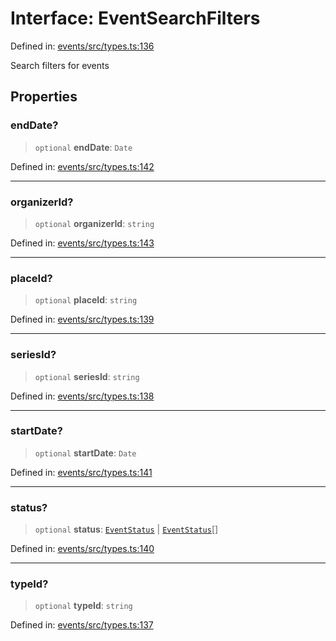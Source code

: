 # Interface: EventSearchFilters

Defined in: [events/src/types.ts:136](https://github.com/happyvertical/smrt/blob/3e10e04571f8229dee5c87ee2f9b9b06c6c49f12/packages/events/src/types.ts#L136)

Search filters for events

## Properties

### endDate?

> `optional` **endDate**: `Date`

Defined in: [events/src/types.ts:142](https://github.com/happyvertical/smrt/blob/3e10e04571f8229dee5c87ee2f9b9b06c6c49f12/packages/events/src/types.ts#L142)

***

### organizerId?

> `optional` **organizerId**: `string`

Defined in: [events/src/types.ts:143](https://github.com/happyvertical/smrt/blob/3e10e04571f8229dee5c87ee2f9b9b06c6c49f12/packages/events/src/types.ts#L143)

***

### placeId?

> `optional` **placeId**: `string`

Defined in: [events/src/types.ts:139](https://github.com/happyvertical/smrt/blob/3e10e04571f8229dee5c87ee2f9b9b06c6c49f12/packages/events/src/types.ts#L139)

***

### seriesId?

> `optional` **seriesId**: `string`

Defined in: [events/src/types.ts:138](https://github.com/happyvertical/smrt/blob/3e10e04571f8229dee5c87ee2f9b9b06c6c49f12/packages/events/src/types.ts#L138)

***

### startDate?

> `optional` **startDate**: `Date`

Defined in: [events/src/types.ts:141](https://github.com/happyvertical/smrt/blob/3e10e04571f8229dee5c87ee2f9b9b06c6c49f12/packages/events/src/types.ts#L141)

***

### status?

> `optional` **status**: [`EventStatus`](../type-aliases/EventStatus.md) \| [`EventStatus`](../type-aliases/EventStatus.md)[]

Defined in: [events/src/types.ts:140](https://github.com/happyvertical/smrt/blob/3e10e04571f8229dee5c87ee2f9b9b06c6c49f12/packages/events/src/types.ts#L140)

***

### typeId?

> `optional` **typeId**: `string`

Defined in: [events/src/types.ts:137](https://github.com/happyvertical/smrt/blob/3e10e04571f8229dee5c87ee2f9b9b06c6c49f12/packages/events/src/types.ts#L137)
